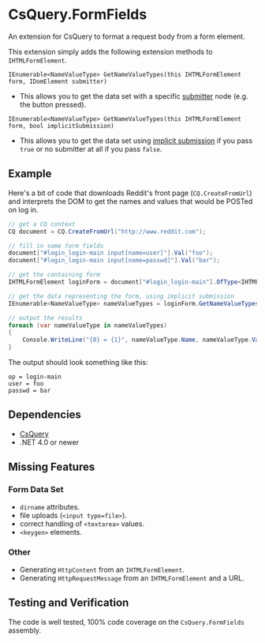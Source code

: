 # CsQuery.FormFields #

An extension for CsQuery to format a request body from a form element.

This extension simply adds the following extension methods to `IHTMLFormElement`.

`IEnumerable<NameValueType> GetNameValueTypes(this IHTMLFormElement form, IDomElement submitter)`
- This allows you to get the data set with a specific [submitter](http://www.w3.org/html/wg/drafts/html/master/forms.html#form-submission-algorithm) node (e.g. the button pressed).

`IEnumerable<NameValueType> GetNameValueTypes(this IHTMLFormElement form, bool implicitSubmission)`
- This allows you to get the data set using [implicit submission](http://www.w3.org/html/wg/drafts/html/master/forms.html#implicit-submission) if you pass `true` or no submitter at all if you pass `false`.

## Example ##

Here's a bit of code that downloads Reddit's front page (`CQ.CreateFromUrl`) and interprets the DOM to get the names and values that would be POSTed on log in.

```csharp
// get a CQ context
CQ document = CQ.CreateFromUrl("http://www.reddit.com");

// fill in some form fields
document["#login_login-main input[name=user]"].Val("foo");
document["#login_login-main input[name=passwd]"].Val("bar");

// get the containing form
IHTMLFormElement loginForm = document["#login_login-main"].OfType<IHTMLFormElement>().First();

// get the data representing the form, using implicit submission
IEnumerable<NameValueType> nameValueTypes = loginForm.GetNameValueTypes(true);

// output the results
foreach (var nameValueType in nameValueTypes)
{
    Console.WriteLine("{0} = {1}", nameValueType.Name, nameValueType.Value);
}
```

The output should look something like this:

```
op = login-main
user = foo
passwd = bar
```

## Dependencies ##

- [CsQuery](https://github.com/jamietre/CsQuery)
- .NET 4.0 or newer

## Missing Features ##

### Form Data Set

- `dirname` attributes.
- file uploads (`<input type=file>`).
- correct handling of `<textarea>` values.
- `<keygen>` elements.

### Other

- Generating `HttpContent` from an `IHTMLFormElement`.
- Generating `HttpRequestMessage` from an `IHTMLFormElement` and a URL.

## Testing and Verification ##

The code is well tested, 100% code coverage on the `CsQuery.FormFields` assembly.
